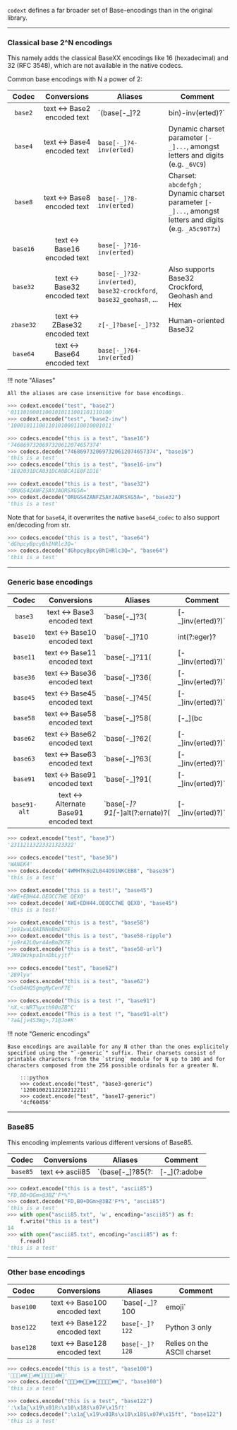 `codext` defines a far broader set of Base-encodings than in the original library.

-----

### Classical base 2^N encodings

This namely adds the classical BaseXX encodings like 16 (hexadecimal) and 32 (RFC 3548), which are not available in the native codecs.

Common base encodings with N a power of 2:

**Codec** | **Conversions** | **Aliases** | **Comment**
:---: | :---: | --- | ---
`base2` | text <-> Base2 encoded text | `(base[-_]?2|bin)-inv(erted)?` | Dynamic charset parameter `[-_]...`, amongst letters and digits (e.g. `_AB`)
`base4` | text <-> Base4 encoded text | `base[-_]?4-inv(erted)` | Dynamic charset parameter `[-_]...`, amongst letters and digits (e.g. `_6VC9`)
`base8` | text <-> Base8 encoded text | `base[-_]?8-inv(erted)` | Charset: `abcdefgh` ; Dynamic charset parameter `[-_]...`, amongst letters and digits (e.g. `_A5c96T7x`)
`base16` | text <-> Base16 encoded text | `base[-_]?16-inv(erted)` | 
`base32` | text <-> Base32 encoded text | `base[-_]?32-inv(erted)`, `base32-crockford`, `base32_geohash`, ... | Also supports Base32 Crockford, Geohash and Hex
`zbase32` | text <-> ZBase32 encoded text | `z[-_]?base[-_]?32` | Human-oriented Base32
`base64` | text <-> Base64 encoded text | `base[-_]?64-inv(erted)` | 

!!! note "Aliases"
    
    All the aliases are case insensitive for base encodings.

```python
>>> codext.encode("test", "base2")
'01110100011001010111001101110100'
>>> codext.encode("test", "base2-inv")
'10001011100110101000110010001011'
```

```python
>>> codecs.encode("this is a test", "base16")
'7468697320697320612074657374'
>>> codecs.decode("7468697320697320612074657374", "base16")
'this is a test'
>>> codecs.encode("this is a test", "base16-inv")
'1E02031DCA031DCA0BCA1E0F1D1E'
```

```python
>>> codext.encode("this is a test", "base32")
'ORUGS4ZANFZSAYJAORSXG5A='
>>> codext.decode("ORUGS4ZANFZSAYJAORSXG5A=", "base32")
'this is a test'
```

Note that for `base64`, it overwrites the native `base64_codec` to also support en/decoding from str.

```python
>>> codecs.encode("this is a test", "base64")
'dGhpcyBpcyBhIHRlc3Q='
>>> codecs.decode("dGhpcyBpcyBhIHRlc3Q=", "base64")
'this is a test'
```

-----

### Generic base encodings

**Codec** | **Conversions** | **Aliases** | **Comment**
:---: | :---: | --- | ---
`base3` | text <-> Base3 encoded text | `base[-_]?3(|[-_]inv(erted)?)` | Dynamic charset parameter `[-_]...`, amongst letters and digits (e.g. `_C2Z`)
`base10` | text <-> Base10 encoded text | `base[-_]?10|int(?:eger)?|dec(?:imal)?` | 
`base11` | text <-> Base11 encoded text | `base[-_]?11(|[-_]inv(erted)?)` | 
`base36` | text <-> Base36 encoded text | `base[-_]?36(|[-_]inv(erted)?)` | 
`base45` | text <-> Base45 encoded text | `base[-_]?45(|[-_]inv(erted)?)` | 
`base58` | text <-> Base58 encoded text | `base[-_]?58(|[-_](bc|bitcoin|rp|ripple|fl|flickr|short[-]?url|url))` | Supports Bitcoin, Ripple and short URL
`base62` | text <-> Base62 encoded text | `base[-_]?62(|[-_]inv(erted)?)` | 
`base63` | text <-> Base63 encoded text | `base[-_]?63(|[-_]inv(erted)?)` | 
`base91` | text <-> Base91 encoded text | `base[-_]?91(|[-_]inv(erted)?)` | 
`base91-alt` | text <-> Alternate Base91 encoded text | `base[-_]?91[-_]alt(?:ernate)?(|[-_]inv(erted)?)` | Another version of Base91

```python
>>> codext.encode("test", "base3")
'23112113223321323322'
```

```python
>>> codecs.encode("test", "base36")
'WANEK4'
>>> codecs.decode("4WMHTK6UZL044O91NKCEB8", "base36")
'this is a test'
```

```python
>>> codext.encode("this is a test!", "base45")
'AWE+EDH44.OEOCC7WE QEX0'
>>> codext.decode('AWE+EDH44.OEOCC7WE QEX0', "base45")
'this is a test!'
```

```python
>>> codext.encode("this is a test", "base58")
'jo91waLQA1NNeBmZKUF'
>>> codext.encode("this is a test", "base58-ripple")
'jo9rA2LQwr44eBmZK7E'
>>> codext.encode("this is a test", "base58-url")
'JN91Wzkpa1nnDbLyjtf'
```

```python
>>> codecs.encode("test", "base62")
'289lyu'
>>> codecs.encode("this is a test", "base62")
'CsoB4HQ5gmgMyCenF7E'
```

```python
>>> codecs.encode("This is a test !", "base91")
'nX,<:WRT%yxth90oZB^C'
>>> codext.encode("This is a test !", "base91-alt")
'?a&[jv4S3Wg>,71@Jo#K'
```

!!! note "Generic encodings"
    
    Base encodings are available for any N other than the ones explicitely specified using the "`-generic`" suffix. Their charsets consist of printable characters from the `string` module for N up to 100 and for characters composed from the 256 possible ordinals for a greater N.

        :::python
        >>> codext.encode("test", "base3-generic")
        '12001002112210212211'
        >>> codext.encode("test", "base17-generic")
        '4cf60456'

-----

### Base85

This encoding implements various different versions of Base85.

**Codec** | **Conversions** | **Aliases** | **Comment**
:---: | :---: | --- | ---
`base85` | text <-> ascii85 | `(base[-_]?85(?:|[-_](?:adobe|x?btoa|ipv6|rfc1924|xml|z(?:eromq)?))|z85|ascii85)` | 

```python
>>> codext.encode("this is a test", "ascii85")
"FD,B0+DGm>@3BZ'F*%"
>>> codext.decode("FD,B0+DGm>@3BZ'F*%", "ascii85")
'this is a test'
>>> with open("ascii85.txt", 'w', encoding="ascii85") as f:
	f.write("this is a test")
14
>>> with open("ascii85.txt", encoding="ascii85") as f:
	f.read()
'this is a test'
```

-----

### Other base encodings

**Codec** | **Conversions** | **Aliases** | **Comment**
:---: | :---: | --- | ---
`base100` | text <-> Base100 encoded text | `base[-_]?100|emoji` | Python 3 only
`base122` | text <-> Base122 encoded text | `base[-_]?122` | Python 3 only
`base128` | text <-> Base128 encoded text | `base[-_]?128` | Relies on the ASCII charset

```python
>>> codecs.encode("this is a test", "base100")
'👫👟👠👪🐗👠👪🐗👘🐗👫👜👪👫'
>>> codecs.decode("👫👟👠👪🐗👠👪🐗👘🐗👫👜👪👫", "base100")
'this is a test'
```

```python
>>> codecs.encode("this is a test", "base122")
':\x1aʗ\x19\x01Rs\x10\x18$\x07#\x15ft'
>>> codecs.decode(":\x1aʗ\x19\x01Rs\x10\x18$\x07#\x15ft", "base122")
'this is a test'
```

